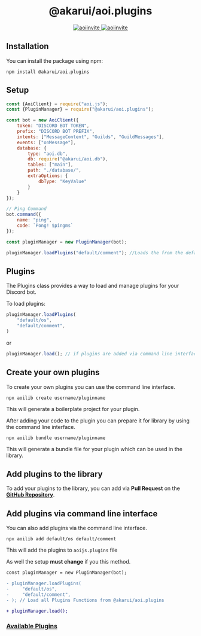 <h1 align="center">@akarui/aoi.plugins</h1>

<p align="center">
  <a href="https://www.npmjs.com/package/@akarui/aoi.plugins">
    <img src="https://img.shields.io/npm/v/@akarui/aoi.plugins?style=for-the-badge"  alt="aoiinvite"/>
  </a>
  <a href="https://www.npmjs.com/package/@akarui/aoi.plugins">
    <img src="https://img.shields.io/npm/dt/@akarui/aoi.plugins?style=for-the-badge"  alt="aoiinvite"/>
  </a>

## Installation

You can install the package using npm:

```shell
npm install @akarui/aoi.plugins
```

## Setup

```javascript
const {AoiClient} = require("aoi.js");
const {PluginManager} = require("@akarui/aoi.plugins");

const bot = new AoiClient({
    token: "DISCORD BOT TOKEN",
    prefix: "DISCORD BOT PREFIX",
    intents: ["MessageContent", "Guilds", "GuildMessages"],
    events: ["onMessage"],
    database: {
        type: "aoi.db",
        db: require("@akarui/aoi.db"),
        tables: ["main"],
        path: "./database/",
        extraOptions: {
            dbType: "KeyValue"
        }
    }
});

// Ping Command
bot.command({
    name: "ping",
    code: `Pong! $pingms`
});

const pluginManager = new PluginManager(bot);

pluginManager.loadPlugins("default/comment"); //Loads the from the default folder ($comment function)
```

## Plugins

The Plugins class provides a way to load and manage plugins for your Discord bot.

To load plugins:

```javascript
pluginManager.loadPlugins(
    "default/os",
    "default/comment",
)
```

or

```javascript
pluginManager.load(); // if plugins are added via command line interface
```

## Create your own plugins

To create your own plugins you can use the command line interface.

```shell
npx aoilib create username/pluginname
```

This will generate a boilerplate project for your plugin.

After adding your code to the plugin you can prepare it for library by using the command line interface.

```shell
npx aoilib bundle username/pluginname
```

This will generate a bundle file for your plugin which can be used in the library.

## Add plugins to the library

To add your plugins to the library, you can add via **Pull Request** on the **[GitHub Repository](https://github.com/Leref/@akarui/aoi.plugins/pulls)**.

## Add plugins via command line interface

You can also add plugins via the command line interface.

```shell
npx aoilib add default/os default/comment
```

This will add the plugins to `aoijs.plugins` file

As well the setup **must change** if you this method.

```diff
const pluginManager = new PluginManager(bot);

- pluginManager.loadPlugins(
-     "default/os",
-     "default/comment",
- ); // Load all Plugins Functions from @akarui/aoi.plugins 

+ pluginManager.load();
```

### [Available Plugins](https://github.com/AkaruiDevelopment/aoi.plugins/tree/main/plugins)